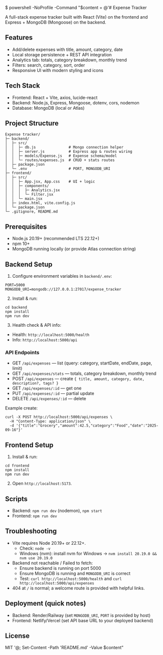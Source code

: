 $ powershell -NoProfile -Command "$content = @'# Expense Tracker

A full-stack expense tracker built with React (Vite) on the frontend and Express + MongoDB (Mongoose) on the backend.

## Features
- Add/delete expenses with title, amount, category, date
- Local storage persistence + REST API integration
- Analytics tab: totals, category breakdown, monthly trend
- Filters: search, category, sort, order
- Responsive UI with modern styling and icons

## Tech Stack
- Frontend: React + Vite, axios, lucide-react
- Backend: Node.js, Express, Mongoose, dotenv, cors, nodemon
- Database: MongoDB (local or Atlas)

## Project Structure
```
Expense tracker/
├─ backend/
│  ├─ src/
│  │  ├─ db.js               # Mongo connection helper
│  │  ├─ server.js           # Express app & routes wiring
│  │  ├─ models/Expense.js   # Expense schema/model
│  │  └─ routes/expenses.js  # CRUD + stats routes
│  ├─ package.json
│  └─ .env                   # PORT, MONGODB_URI
├─ frontend/
│  ├─ src/
│  │  ├─ App.jsx, App.css    # UI + logic
│  │  ├─ components/
│  │  │  ├─ Analytics.jsx
│  │  │  └─ Filter.jsx
│  │  └─ main.jsx
│  ├─ index.html, vite.config.js
│  └─ package.json
└─ .gitignore, README.md
```

## Prerequisites
- Node.js 20.19+ (recommended LTS 22.12+)
- npm 10+
- MongoDB running locally (or provide Atlas connection string)

## Backend Setup
1. Configure environment variables in `backend/.env`:
```
PORT=5000
MONGODB_URI=mongodb://127.0.0.1:27017/expense_tracker
```
2. Install & run:
```
cd backend
npm install
npm run dev
```
3. Health check & API info:
- Health: `http://localhost:5000/health`
- Info:   `http://localhost:5000/api`

### API Endpoints
- GET    `/api/expenses`                 — list (query: category, startDate, endDate, page, limit)
- GET    `/api/expenses/stats`           — totals, category breakdown, monthly trend
- POST   `/api/expenses`                 — create `{ title, amount, category, date, description?, tags? }`
- GET    `/api/expenses/:id`             — get one
- PUT    `/api/expenses/:id`             — partial update
- DELETE `/api/expenses/:id`             — delete

Example create:
```
curl -X POST http://localhost:5000/api/expenses \
  -H "Content-Type: application/json" \
  -d '{"title":"Grocery","amount":42.5,"category":"Food","date":"2025-09-16"}'
```

## Frontend Setup
1. Install & run:
```
cd frontend
npm install
npm run dev
```
2. Open `http://localhost:5173`.

## Scripts
- Backend: `npm run dev` (nodemon), `npm start`
- Frontend: `npm run dev`

## Troubleshooting
- Vite requires Node 20.19+ or 22.12+.
  - Check: `node -v`
  - Windows (nvm): install nvm for Windows → `nvm install 20.19.0 && nvm use 20.19.0`
- Backend not reachable / Failed to fetch:
  - Ensure backend is running on port 5000
  - Ensure MongoDB is running and `MONGODB_URI` is correct
  - Test: `curl http://localhost:5000/health` and `curl http://localhost:5000/api/expenses`
- 404 at `/` is normal; a welcome route is provided with helpful links.

## Deployment (quick notes)
- Backend: Render/Railway (set `MONGODB_URI`, `PORT` is provided by host)
- Frontend: Netlify/Vercel (set API base URL to your deployed backend)

## License
MIT
'@; Set-Content -Path 'README.md' -Value $content"